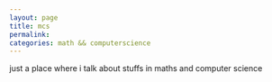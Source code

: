 ```yaml
---
layout: page
title: mcs
permalink:
categories: math && computerscience
---
```


just a place where i talk about stuffs in maths and computer science
